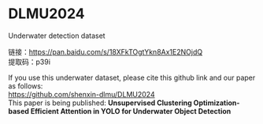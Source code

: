 # DLMU2024
Underwater detection dataset <br>

链接：https://pan.baidu.com/s/18XFkTOgtYkn8Ax1E2NOjdQ <br>
提取码：p39i <br>

If you use this underwater dataset, please cite this github link and our paper as follows: <br>
https://github.com/shenxin-dlmu/DLMU2024 <br>
This paper is being published: **Unsupervised Clustering Optimization-based Efficient Attention in YOLO for Underwater Object Detection**
